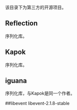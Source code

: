 该目录下为第三方的开源项目。

## Reflection
序列化库。

## Kapok
序列化库。

## iguana
序列化库，与Kapok是同一个作者。

##libevent
libevent-2.1.8-stable

